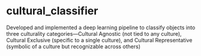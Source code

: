 # cultural_classifier
Developed and implemented a deep learning pipeline to classify objects into three culturality categories—Cultural Agnostic (not tied to any culture), Cultural Exclusive (specific to a single culture), and Cultural Representative (symbolic of a culture but recognizable across others)
